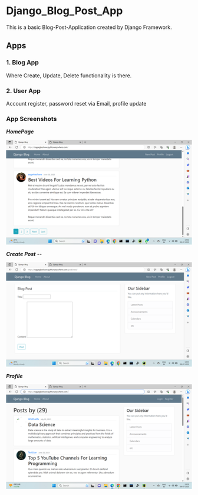 # Django_Blog_Post_App

This is a basic Blog-Post-Application created by Django Framework.

## Apps

### 1. Blog App
Where Create, Update, Delete functionality is there.

### 2. User App
Account register, password reset via Email, profile update




### App Screenshots

***HomePage***

![Home](https://github.com/Sagarkeshave/Django_Blog_Post_App/blob/main/Screenshots/Home.png)


***Create Post*** --

![Create ](https://github.com/Sagarkeshave/Django_Blog_Post_App/blob/main/Screenshots/NewPost.png)

***Profile***

![Profile](https://github.com/Sagarkeshave/Django_Blog_Post_App/blob/main/Screenshots/Profile.png)
